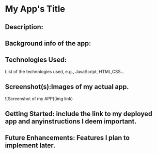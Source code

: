 # **My App's Title**

## Description:


## Background info of the app:

## Technologies Used:
List of the technologies used, e.g., JavaScript, HTML,CSS...

## Screenshot(s):Images of my actual app.
![Screenshot of my APP](img link)

## Getting Started: include the link to my deployed app and anyinstructions I deem important.

## Future Enhancements: Features I plan to implement later.
